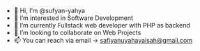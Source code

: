 - 👋 Hi, I’m @sufyan-yahya
- 👀 I’m interested in Software Development
- 🌱 I’m currently Fullstack web developer with PHP as backend
- 💞️ I’m looking to collaborate on Web Projects
- 📫 You can reach via email -> safiyanuyahayaisah@gmail.com

<!---
sufyan-yahya/sufyan-yahya is a ✨ special ✨ repository because its `README.md` (this file) appears on your GitHub profile.
You can click the Preview link to take a look at your changes.
--->

